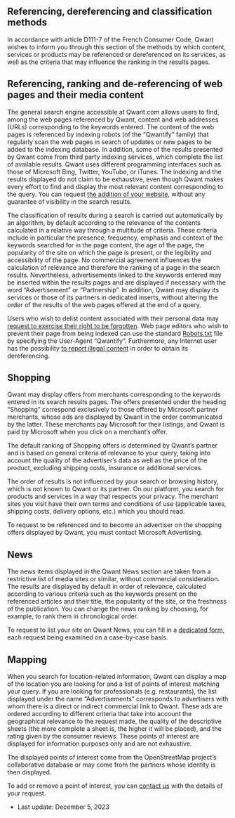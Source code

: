 Referencing, dereferencing and classification methods
-----------------------------------------------------

In accordance with article D111-7 of the French Consumer Code, Qwant wishes to inform you through this section of the methods by which content, services or products may be referenced or dereferenced on its services, as well as the criteria that may influence the ranking in the results pages.

Referencing, ranking and de-referencing of web pages and their media content
----------------------------------------------------------------------------

The general search engine accessible at Qwant.com allows users to find, among the web pages referenced by Qwant, content and web addresses (URLs) corresponding to the keywords entered. The content of the web pages is referenced by indexing robots (of the “Qwantify” family) that regularly scan the web pages in search of updates or new pages to be added to the indexing database. In addition, some of the results presented by Qwant come from third party indexing services, which complete the list of available results. Qwant uses different programming interfaces such as those of Microsoft Bing, Twitter, YouTube, or iTunes. The indexing and the results displayed do not claim to be exhaustive, even though Qwant makes every effort to find and display the most relevant content corresponding to the query. You can request [the addition of your website](https://help.qwant.com/help/qwant-search/how-to-get-my-website-listed-on-qwant/), without any guarantee of visibility in the search results.

The classification of results during a search is carried out automatically by an algorithm, by default according to the relevance of the contents calculated in a relative way through a multitude of criteria. These criteria include in particular the presence, frequency, emphasis and context of the keywords searched for in the page content, the age of the page, the popularity of the site on which the page is present, or the legibility and accessibility of the page. No commercial agreement influences the calculation of relevance and therefore the ranking of a page in the search results. Nevertheless, advertisements linked to the keywords entered may be inserted within the results pages and are displayed if necessary with the word “Advertisement” or “Partnership”. In addition, Qwant may display its services or those of its partners in dedicated inserts, without altering the order of the results of the web pages offered at the end of a query.

Users who wish to delist content associated with their personal data may [request to exercise their right to be forgotten](https://help.qwant.com/help/overview/right-to-be-forgotten/). Web page editors who wish to prevent their page from being indexed can use the standard [Robots.txt](https://fr.wikipedia.org/wiki/Robots.txt) file by specifying the User-Agent “Qwantify”. Furthermore, any Internet user has the possibility [to report illegal content](https://help.qwant.com/help/overview/how-to-report-unlawful-content/) in order to obtain its dereferencing.

Shopping
--------

Qwant may display offers from merchants corresponding to the keywords entered in its search results pages. The offers presented under the heading “Shopping” correspond exclusively to those offered by Microsoft partner merchants, whose ads are displayed by Qwant in the order communicated by the latter. These merchants pay Microsoft for their listings, and Qwant is paid by Microsoft when you click on a merchant’s offer.

The default ranking of Shopping offers is determined by Qwant’s partner and is based on general criteria of relevance to your query, taking into account the quality of the advertiser’s data as well as the price of the product, excluding shipping costs, insurance or additional services.

The order of results is not influenced by your search or browsing history, which is not known to Qwant or its partner. On our platform, you search for products and services in a way that respects your privacy. The merchant sites you visit have their own terms and conditions of use (applicable taxes, shipping costs, delivery options, etc.) which you should read.

To request to be referenced and to become an advertiser on the shopping offers displayed by Qwant, you must contact Microsoft Advertising.

News
----

The news items displayed in the Qwant News section are taken from a restrictive list of media sites or similar, without commercial consideration. The results are displayed by default in order of relevance, calculated according to various criteria such as the keywords present on the referenced articles and their title, the popularity of the site, or the freshness of the publication. You can change the news ranking by choosing, for example, to rank them in chronological order.

To request to list your site on Qwant News, you can fill in a [dedicated form](https://help.qwant.com/help/qwant-search/how-do-i-get-qwant-news-to-refer-to-my-website/), each request being examined on a case-by-case basis.

Mapping
-------

When you search for location-related information, Qwant can display a map of the location you are looking for and a list of points of interest matching your query. If you are looking for professionals (e.g. restaurants), the list displayed under the name “Advertisements” corresponds to advertisers with whom there is a direct or indirect commercial link to Qwant. These ads are ordered according to different criteria that take into account the geographical relevance to the request made, the quality of the descriptive sheets (the more complete a sheet is, the higher it will be placed), and the rating given by the consumer reviews. These points of interest are displayed for information purposes only and are not exhaustive.

The displayed points of interest come from the OpenStreetMap project’s collaborative database or may come from the partners whose identity is then displayed.

To add or remove a point of interest, you can [contact us](https://about.qwant.com/contact/) with the details of your request.

* Last update: December 5, 2023